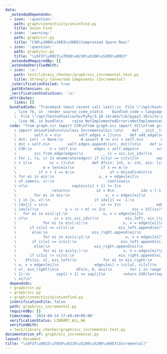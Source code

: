 ```yaml
---
data:
  _extendedDependsOn:
  - icon: ':question:'
    path: graph/connectivity/unionfind.py
    title: Union Find
  - icon: ':warning:'
    path: graph/csr.py
    title: "CSR\u30B0\u30E9\u30D5(Compressed Spare Row)"
  - icon: ':question:'
    path: graph/scc.py
    title: "\u5F37\u9023\u7D50\u6210\u5206\u5206\u89E3"
  _extendedRequiredBy: []
  _extendedVerifiedWith:
  - icon: ':x:'
    path: test/library_checker/graph/scc_incremental.test.py
    title: Strongly Connected Components (Incremental)
  _isVerificationFailed: true
  _pathExtension: py
  _verificationStatusIcon: ':x:'
  attributes:
    links: []
  bundledCode: "Traceback (most recent call last):\n  File \"/opt/hostedtoolcache/PyPy/3.10.14/x64/lib/pypy3.10/site-packages/onlinejudge_verify/documentation/build.py\"\
    , line 76, in _render_source_code_stat\n    bundled_code = language.bundle(\n\
    \  File \"/opt/hostedtoolcache/PyPy/3.10.14/x64/lib/pypy3.10/site-packages/onlinejudge_verify/languages/python.py\"\
    , line 96, in bundle\n    raise NotImplementedError\nNotImplementedError\n"
  code: "from graph.csr import CSR\nfrom graph.scc import SCC\nfrom graph.connectivity.unionfind\
    \ import UnionFind\n\n\nclass IncrementalScc:\n\n    def __init__(self, n: int):\n\
    \        self.n = n\n        self.edges = []\n\n    def add_edge(self, src: int,\
    \ dst: int) -> None:\n        # assert 0 <= src < self.n\n        # assert 0 <=\
    \ dst < self.n\n        self.edges.append((src, dst))\n\n    def solve(self) ->\
    \ CSR:\n        n = self.n\n        edges = self.edges\n        scc = SCC(n)\n\
    \        scc.from_edge(edges)\n        _, cc = scc.scc_ids()\n        eis = [i\
    \ for i, (u, v) in enumerate(edges) if cc[u] == cc[v]]\n        sep = [0] * (len(edges)\
    \ + 1)\n        nc = []\n\n        def dfs(n: int, x: int, eis: list[int]):\n\
    \            m = len(eis)\n            if x == m:\n                return\n  \
    \          if x + 1 == m:\n                uf = UnionFind(n)\n               \
    \ for ei in eis:\n                    u, v = edges[ei]\n                    if\
    \ uf.same(u, v):\n                        continue\n                    uf.merge(u,\
    \ v)\n                    sep[eis[x] + 1] += 1\n                    nc.append(ei)\n\
    \                return\n            sz = 0\n            idx = [-1] * n\n    \
    \        for ei in eis:\n                u, v = edges[ei]\n                for\
    \ j in [u, v]:\n                    if idx[j] == -1:\n                       \
    \ idx[j] = sz\n                        sz += 1\n                edges[ei] = (idx[u],\
    \ idx[v])\n            y = (x + m) >> 1\n            scc = SCC(sz)\n         \
    \   for ei in eis[:y]:\n                u, v = edges[ei]\n                scc.add_edge(u,\
    \ v)\n            cc = scc.scc_ids()\n            eis_left, eis_right = [], []\n\
    \            for ei in eis[:x]:\n                u, v = edges[ei]\n          \
    \      if cc[u] == cc[v]:\n                    eis_left.append(ei)\n         \
    \       else:\n                    eis_right.append(ei)\n            xl = len(eis_left)\n\
    \            for ei in eis[x:y]:\n                u, v = edges[ei]\n         \
    \       if cc[u] == cc[v]:\n                    eis_left.append(ei)\n        \
    \        else:\n                    eis_right.append(ei)\n            xr = len(eis_right)\n\
    \            for ei in eis[y:]:\n                u, v = edges[ei]\n          \
    \      if cc[u] != cc[v]:\n                    eis_right.append(ei)\n        \
    \    dfs(sz, xl, eis_left)\n            for ei in eis_right:\n               \
    \ u, v = edges[ei]\n                edges[ei] = (cc[u], cc[v])\n            dfs(sz,\
    \ xr, eis_right)\n\n        dfs(n, 0, eis)\n        for i in range(len(sep) -\
    \ 1):\n            sep[i + 1] += sep[i]\n        return CSR(len(sep) - 1, sep,\
    \ nc)\n"
  dependsOn:
  - graph/csr.py
  - graph/scc.py
  - graph/connectivity/unionfind.py
  isVerificationFile: false
  path: graph/scc_incremental.py
  requiredBy: []
  timestamp: '2024-09-14 17:40:48+09:00'
  verificationStatus: LIBRARY_ALL_WA
  verifiedWith:
  - test/library_checker/graph/scc_incremental.test.py
documentation_of: graph/scc_incremental.py
layout: document
title: "\u5F37\u9023\u7D50\u6210\u5206\u5206\u89E3(Incremental)"
---
```

